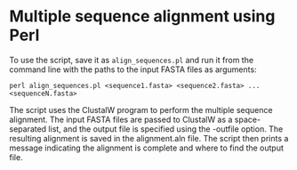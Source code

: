 # Multiple sequence alignment using Perl

To use the script, save it as `align_sequences.pl` and run it from the command line with the paths to the input FASTA files as arguments:

```
perl align_sequences.pl <sequence1.fasta> <sequence2.fasta> ... <sequenceN.fasta>
```

The script uses the ClustalW program to perform the multiple sequence alignment. The input FASTA files are passed to ClustalW as a space-separated list, and the output file is specified using the -outfile option. The resulting alignment is saved in the alignment.aln file. The script then prints a message indicating the alignment is complete and where to find the output file.
